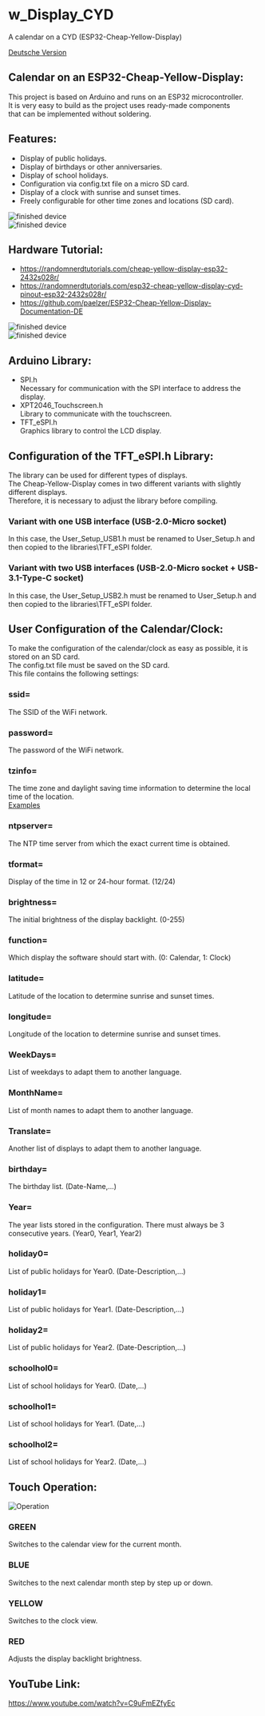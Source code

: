 # w_Display_CYD
A calendar on a CYD (ESP32-Cheap-Yellow-Display)

[Deutsche Version](README.md)

## Calendar on an ESP32-Cheap-Yellow-Display:
This project is based on Arduino and runs on an ESP32 microcontroller. <br>
It is very easy to build as the project uses ready-made components <br>
that can be implemented without soldering.

## Features:
 - Display of public holidays.
 - Display of birthdays or other anniversaries.
 - Display of school holidays.
 - Configuration via config.txt file on a micro SD card.
 - Display of a clock with sunrise and sunset times.
 - Freely configurable for other time zones and locations (SD card).

![finished device](IMG_20250106_183430.jpg_compressed.JPEG) <br>
![finished device](IMG_20250106_183649.jpg_compressed.JPEG)

## Hardware Tutorial:
- https://randomnerdtutorials.com/cheap-yellow-display-esp32-2432s028r/
- https://randomnerdtutorials.com/esp32-cheap-yellow-display-cyd-pinout-esp32-2432s028r/
- https://github.com/paelzer/ESP32-Cheap-Yellow-Display-Documentation-DE

![finished device](IMG_20250106_201539.jpg_compressed.JPEG) <br> 
![finished device](IMG_20250106_201550.jpg_compressed.JPEG) 

## Arduino Library:
- SPI.h <br>
Necessary for communication with the SPI interface to address the display.
- XPT2046_Touchscreen.h <br>
Library to communicate with the touchscreen.
- TFT_eSPI.h <br>
Graphics library to control the LCD display.

## Configuration of the TFT_eSPI.h Library:
The library can be used for different types of displays. <br>
The Cheap-Yellow-Display comes in two different variants with slightly different displays. <br>
Therefore, it is necessary to adjust the library before compiling.

### Variant with one USB interface (USB-2.0-Micro socket)
In this case, the User_Setup_USB1.h must be renamed to User_Setup.h and then copied to the libraries\TFT_eSPI folder.

### Variant with two USB interfaces (USB-2.0-Micro socket + USB-3.1-Type-C socket)
In this case, the User_Setup_USB2.h must be renamed to User_Setup.h and then copied to the libraries\TFT_eSPI folder.

## User Configuration of the Calendar/Clock:
To make the configuration of the calendar/clock as easy as possible, it is stored on an SD card. <br>
The config.txt file must be saved on the SD card. <br>
This file contains the following settings:

### ssid=
The SSID of the WiFi network.
### password=
The password of the WiFi network.
### tzinfo=
The time zone and daylight saving time information to determine the local time of the location. <br>
[Examples](tzinfo.txt)
### ntpserver=
The NTP time server from which the exact current time is obtained.
### tformat=
Display of the time in 12 or 24-hour format. (12/24)
### brightness=
The initial brightness of the display backlight. (0-255)
### function=
Which display the software should start with. (0: Calendar, 1: Clock)
### latitude=
Latitude of the location to determine sunrise and sunset times.
### longitude=
Longitude of the location to determine sunrise and sunset times.
### WeekDays=
List of weekdays to adapt them to another language.
### MonthName=
List of month names to adapt them to another language.
### Translate=
Another list of displays to adapt them to another language. 
### birthday=
The birthday list. (Date-Name,...)
### Year=
The year lists stored in the configuration. There must always be 3 consecutive years. (Year0, Year1, Year2)
### holiday0=
List of public holidays for Year0. (Date-Description,...)
### holiday1=
List of public holidays for Year1. (Date-Description,...)
### holiday2=
List of public holidays for Year2. (Date-Description,...)
### schoolhol0=
List of school holidays for Year0. (Date,...) 
### schoolhol1=
List of school holidays for Year1. (Date,...)
### schoolhol2=
List of school holidays for Year2. (Date,...)

## Touch Operation:
![Operation](Touch_Kal.jpg)  <br>
### GREEN
Switches to the calendar view for the current month.
### BLUE
Switches to the next calendar month step by step up or down.
### YELLOW
Switches to the clock view.
### RED
Adjusts the display backlight brightness.

## YouTube Link:
https://www.youtube.com/watch?v=C9uFmEZfyEc

